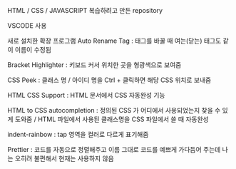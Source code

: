 HTML / CSS / JAVASCRIPT 복습하려고 만든 repository


VSCODE 사용


새로 설치한 확장 프로그램
Auto Rename Tag : 태그를 바꿀 때 여는(닫는) 태그도 같이 이름이 수정됨

Bracket Highlighter : 키보드 커서 위치한 곳을 형광색으로 보여줌

CSS Peek : 클래스 명 / 아이디 명을 Ctrl + 클릭하면 해당 CSS 위치로 보내줌

HTML CSS Support : HTML 문서에서 CSS 자동완성 기능 

HTML to CSS autocompletion : 정의된 CSS 가 어디에서 사용되었는지 찾을 수 있게 도와줌 / HTML 파일에서 사용된 클래스명을 CSS 파일에서 쓸 때 자동완성

indent-rainbow : tap 영역을 컬러로 다르게 표기해줌 

Prettier : 코드를 자동으로 정렬해주고 이름 그대로 코드를 예쁘게 가다듬어 주는데 나는 오히려 불편해서 현재는 사용하지 않음
